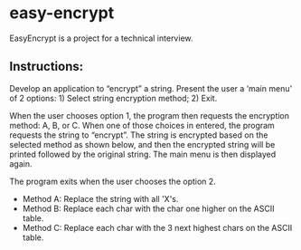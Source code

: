 # easy-encrypt

EasyEncrypt is a project for a technical interview.

## Instructions:

Develop an application to “encrypt” a string. Present the user a ‘main menu’ of 2 options: 1) Select string encryption method; 2) Exit.

When the user chooses option 1, the program then requests the encryption method: A, B, or C. When one of those choices in entered, the program requests the string to “encrypt”. The string is encrypted based on the selected method as shown below, and then the encrypted string will be printed followed by the original string. The main menu is then displayed again.

The program exits when the user chooses the option 2.

* Method A: Replace the string with all 'X's.
* Method B: Replace each char with the char one higher on the ASCII table.
* Method C: Replace each char with the 3 next highest chars on the ASCII table.

